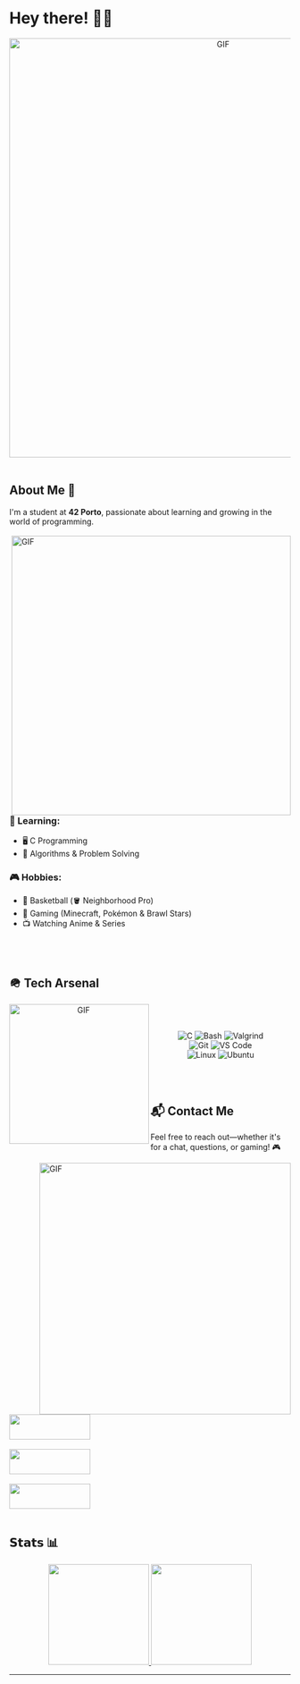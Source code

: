 # Hey there! 👋😄
<div align="center">
  <img width="750" alt="GIF" src="https://github.com/user-attachments/assets/04f0aa65-d32c-45b5-9c2e-1e20830d113b"/> 
</div>
<br>

## About Me 🚀  

I'm a student at **42 Porto**, passionate about learning and growing in the world of programming.  
<br>
<img hight="400" width="500" alt="GIF" align="right" src="https://github.com/user-attachments/assets/f72b977d-2e4f-403e-8a10-a17158de9534">

### 🎯 Learning:  
  - 🖥️ C Programming  
  - 🧮 Algorithms & Problem Solving  

### 🎮 Hobbies:  
  - 🏀 Basketball (🪣 Neighborhood Pro)  
  - 👾 Gaming (Minecraft, Pokémon & Brawl Stars)  
  - 📺 Watching Anime & Series  
<br>
<br>

## 🪖 Tech Arsenal

<div align="center">
  <img hight="350" width="250" alt="GIF" align="left" src="https://github.com/user-attachments/assets/aea8f951-d598-4621-adcf-f22e16d02e5b"/> 
  <br>
  <br>
  
  ![C](https://img.shields.io/badge/-C-%2300599C?style=flat-square&logo=c&logoColor=ffffff)
  ![Bash](https://img.shields.io/badge/-Bash-%23121011?style=flat-square&logo=gnu-bash&logoColor=white)
  ![Valgrind](https://img.shields.io/badge/-Valgrind-%23614833?style=flat-square&logo=valgrind&logoColor=white)  
  ![Git](https://img.shields.io/badge/-Git-%23F05032?style=flat-square&logo=git&logoColor=ffffff)
  ![VS Code](https://img.shields.io/badge/-VSCode-%23007ACC?style=flat-square&logo=visual-studio-code)  
  ![Linux](https://img.shields.io/badge/-Linux-%23FCC624?style=flat-square&logo=linux&logoColor=000000)
  ![Ubuntu](https://img.shields.io/badge/-Ubuntu-%23E95420?style=flat-square&logo=ubuntu&logoColor=ffffff)  
</div>
<br>
<br>

## 📬 Contact Me  

Feel free to reach out—whether it's for a chat, questions, or gaming! 🎮  

<img hight="250" width="450" alt="GIF" align="right" src="https://github.com/user-attachments/assets/0fb4a595-c449-4342-9ff6-f98d2f49390c">
<br>
<a href="mailto:joao2005andrade@gmail.com">
  <img src="https://img.shields.io/badge/-Gmail-%23D14836?style=for-the-badge&logo=gmail&logoColor=ffffff" style="width: 145px; height: 45px;"/>
</a>
<br>
<br>
<a href="https://www.linkedin.com/in/jo%C3%A3o-andrade-4a079a28a/">
  <img src="https://img.shields.io/badge/-LinkedIn-%230A66C2?style=for-the-badge&logo=linkedin&logoColor=ffffff" style="width: 145px; height: 45px;"/>
</a>
<br>
<br>
<a href="https://discord.com/users/689497718393143319">
  <img src="https://img.shields.io/badge/-Discord-%235865F2?style=for-the-badge&logo=discord&logoColor=ffffff" style="width: 145px; height: 45px;"/>
</a>
<br>
<br>



## 𝗦𝘁𝗮𝘁𝘀 📊  

<div align="center">
  <a href="https://github.com/andrade950">
    <img height="180px" src="https://github-readme-stats.vercel.app/api?username=andrade950&show_icons=true&theme=dark" />
  </a>
  <a href="https://github.com/andrade950">
    <img height="180px" src="https://github-readme-stats.vercel.app/api/top-langs/?username=andrade950&layout=compact&theme=dark" />
  </a>
</div>

---

